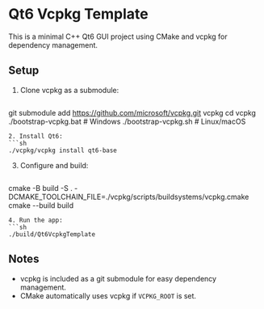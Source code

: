 # Qt6 Vcpkg Template

This is a minimal C++ Qt6 GUI project using CMake and vcpkg for dependency management.

## Setup

1. Clone vcpkg as a submodule:
   ```sh
git submodule add https://github.com/microsoft/vcpkg.git vcpkg
cd vcpkg
./bootstrap-vcpkg.bat # Windows
./bootstrap-vcpkg.sh  # Linux/macOS
   ```
2. Install Qt6:
   ```sh
./vcpkg/vcpkg install qt6-base
   ```
3. Configure and build:
   ```sh
cmake -B build -S . -DCMAKE_TOOLCHAIN_FILE=./vcpkg/scripts/buildsystems/vcpkg.cmake
cmake --build build
   ```
4. Run the app:
   ```sh
./build/Qt6VcpkgTemplate
   ```

## Notes
- vcpkg is included as a git submodule for easy dependency management.
- CMake automatically uses vcpkg if `VCPKG_ROOT` is set.
